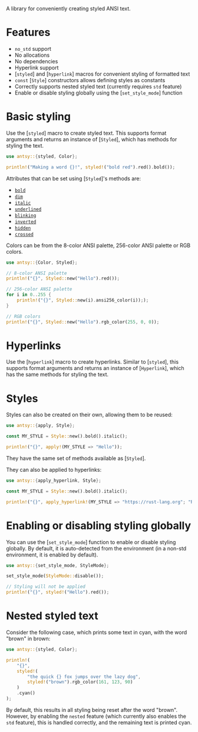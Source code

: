 A library for conveniently creating styled ANSI text.

# Features
- `no_std` support
- No allocations
- No dependencies
- Hyperlink support
- [`styled`] and [`hyperlink`] macros for convenient styling of formatted text
- `const` [`Style`] constructors allows defining styles as constants
- Correctly supports nested styled text (currently requires `std` feature)
- Enable or disable styling globally using the [`set_style_mode`] function

# Basic styling

Use the [`styled`] macro to create styled text. This supports format arguments and returns an instance of [`Styled`], which has methods for styling the text.

```rust
use antsy::{styled, Color};

println!("Making a word {}!", styled!("bold red").red().bold());
```

Attributes that can be set using [`Styled`]'s methods are:

- [`bold`](Styled::bold)
- [`dim`](Styled::dim)
- [`italic`](Styled::italic)
- [`underlined`](Styled::underlined)
- [`blinking`](Styled::blinking)
- [`inverted`](Styled::inverted)
- [`hidden`](Styled::hidden)
- [`crossed`](Styled::crossed)

Colors can be from the 8-color ANSI palette, 256-color ANSI palette or RGB colors.

```rust
use antsy::{Color, Styled};

// 8-color ANSI palette
println!("{}", Styled::new("Hello").red());

// 256-color ANSI palette
for i in 0..255 {
    println!("{}", Styled::new(i).ansi256_color(i)););
}

// RGB colors
println!("{}", Styled::new("Hello").rgb_color(255, 0, 0));
```

# Hyperlinks

Use the [`hyperlink`] macro to create hyperlinks. Similar to [`styled`], this supports format arguments and returns an instance of [`Hyperlink`], which has the same methods for styling the text.

# Styles

Styles can also be created on their own, allowing them to be reused:

```rust
use antsy::{apply, Style};

const MY_STYLE = Style::new().bold().italic();

println!("{}", apply!(MY_STYLE => "Hello"));
```

They have the same set of methods available as [`Styled`].

They can also be applied to hyperlinks:

```rust
use antsy::{apply_hyperlink, Style};

const MY_STYLE = Style::new().bold().italic();

println!("{}", apply_hyperlink!(MY_STYLE => "https://rust-lang.org"; "Rust Language"));
```

# Enabling or disabling styling globally

You can use the [`set_style_mode`] function to enable or disable styling globally. By default, it is auto-detected from the environment (in a non-std environment, it is enabled by default).

```rust
use antsy::{set_style_mode, StyleMode};

set_style_mode(StyleMode::disable());

// Styling will not be applied
println!("{}", styled!("Hello").red());
```

# Nested styled text

Consider the following case, which prints some text in cyan, with the word "brown" in brown:

```rust
use antsy::{styled, Color};

println!(
    "{}",
    styled!(
        "the quick {} fox jumps over the lazy dog",
        styled!("brown").rgb_color(161, 123, 90)
    )
    .cyan()
);
```

By default, this results in all styling being reset after the word "brown". However, by enabling the `nested` feature (which currently also enables the `std` feature), this is handled correctly, and the remaining text is printed cyan.
